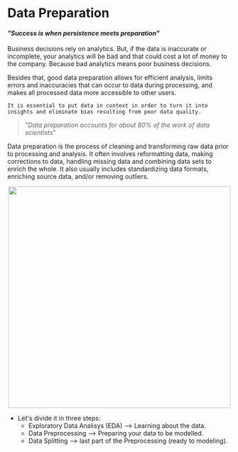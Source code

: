 # Data Preparation
#### _"Success is when persistence meets preparation"_

Business decisions rely on analytics. But, if the data is inaccurate or incomplete, your analytics will be bad and that could cost a lot of money to the company. Because bad analytics means poor business decisions. 

Besides that, good data preparation allows for efficient analysis, limits errors and inaccuracies that can occur to data during processing, and makes all processed data more accessible to other users.

    It is essential to put data in context in order to turn it into insights and eliminate bias resulting from poor data quality.
    
> "_Data preparation accounts for about 80% of the work of data scientists_"

Data preparation is the process of cleaning and transforming raw data prior to processing and analysis. It often involves reformatting data, making corrections to data, handling missing data and combining data sets to enrich the whole. It also usually includes standardizing data formats, enriching source data, and/or removing outliers.


<p align="center">
  <img src="https://media.geeksforgeeks.org/wp-content/uploads/20190312184006/Data-Preprocessing.png" width="500" />
</p>


- Let's divide it in three steps:
    - Exploratory Data Analisys (EDA) --> Learning about the data.
    - Data Preprocessing --> Preparing your data to be modelled.
    - Data Splitting --> last part of the Preprocessing (ready to modeling).
